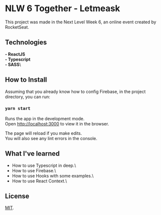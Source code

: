 # NLW 6 Together - Letmeask

This project was made in the Next Level Week 6, an online event created by RocketSeat.

## Technologies

**- ReactJS**\
**- Typescript**\
**- SASS**\
## How to Install

Assuming that you already know how to config Firebase, in the project directory, you can run:

### `yarn start`

Runs the app in the development mode.\
Open [http://localhost:3000](http://localhost:3000) to view it in the browser.

The page will reload if you make edits.\
You will also see any lint errors in the console.

## What I've learned

- How to use Typescript in deep.\
- How to use Firebase.\
- How to use Hooks with some examples.\
- How to use React Context.\

## License

[MIT](https://choosealicense.com/licenses/mit/).
